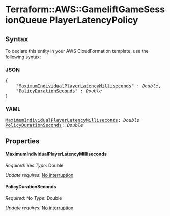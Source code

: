 # Terraform::AWS::GameliftGameSessionQueue PlayerLatencyPolicy

## Syntax

To declare this entity in your AWS CloudFormation template, use the following syntax:

### JSON

<pre>
{
    "<a href="#maximumindividualplayerlatencymilliseconds" title="MaximumIndividualPlayerLatencyMilliseconds">MaximumIndividualPlayerLatencyMilliseconds</a>" : <i>Double</i>,
    "<a href="#policydurationseconds" title="PolicyDurationSeconds">PolicyDurationSeconds</a>" : <i>Double</i>
}
</pre>

### YAML

<pre>
<a href="#maximumindividualplayerlatencymilliseconds" title="MaximumIndividualPlayerLatencyMilliseconds">MaximumIndividualPlayerLatencyMilliseconds</a>: <i>Double</i>
<a href="#policydurationseconds" title="PolicyDurationSeconds">PolicyDurationSeconds</a>: <i>Double</i>
</pre>

## Properties

#### MaximumIndividualPlayerLatencyMilliseconds

_Required_: Yes
_Type_: Double

_Update requires_: [No interruption](https://docs.aws.amazon.com/AWSCloudFormation/latest/UserGuide/using-cfn-updating-stacks-update-behaviors.html#update-no-interrupt)

#### PolicyDurationSeconds

_Required_: No
_Type_: Double

_Update requires_: [No interruption](https://docs.aws.amazon.com/AWSCloudFormation/latest/UserGuide/using-cfn-updating-stacks-update-behaviors.html#update-no-interrupt)

